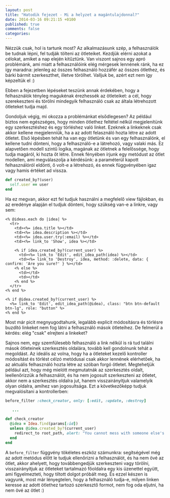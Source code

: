```yaml
---
layout: post
title: "Hatodik fejezet - Mi a helyzet a magántulajdonnal?"
date: 2014-03-16 09:21:15 +0100
published: true
comments: false
categories:
---
```


Nézzük csak, hol is tartunk most? Az alkalmazásunk szép, a felhasználók be tudnak lépni, fel tudják tölteni az ötleteiket. Kezdjük elérni azokat a célokat, amiket a nap elején kitűztünk.
Van viszont sajnos egy apró problémánk, ami miatt a felhasználóink elég mérgesek lennének ránk, ha ez így maradna: jelenleg az összes felhasználó hozzáfér az összes ötlethez, és bárki bármit szerkeszthet, illetve törölhet. Valljuk be, azért ezt nem így képzeltük el :)

Ebben a fejezetben lépéseket teszünk annak érdekében, hogy a felhasználók tényleg magukénak érezhessék az ötleteiket: a cél, hogy szerekeszteni és törölni mindegyik felhasználó csak az általa létrehozott ötleteket tudja majd.

<!-- more -->

Gondoljuk végig, mi okozza a problémánkat elsődlegesen? Az például biztos nem egészséges, hogy minden ötlethez feltétel nélkül megjelenítünk egy szerkesztéshez és egy törléshez való linket. Ezeknek a linkeknek csak akkor kellene megjelenniük, ha a az adott felasználó hozta létre az adott ötletet.
Első lépésben tehát ha van egy ötletünk és van egy felhasználónk, el kellene tudni dönteni, hogy a felhasználó-e a látrehozó, vagy valaki más. Ez alapvetően modell szintű logika, magának az ötletnek a felelőssége, hogy tudja magáról, ki hozta őt létre. Ennek fényében írjunk egy metódust az ötlet modellen, ami megválaszolja a kérdésünk: a paraméterül kapott felhasználóról eldönti, ő volt-e a létrehozó, és ennek függvényében igaz vagy hamis értéket ad vissza.

``` ruby /app/models/idea.rb
def created_by?(user)
  self.user == user
end
```

Ha ez megvan, akkor ezt fel tudjuk használni a megfelelő view fájlokban, és az eredénye alapján el tudjuk dönteni, hogy szükség van-e a linkre, vagy sem:

``` erb app/views/ideas/index.html.erb
<% @ideas.each do |idea| %>
  <tr>
    <td><%= idea.title %></td>
    <td><%= idea.description %></td>
    <td><%= idea.user.try(:email) %></td>
    <td><%= link_to 'Show', idea %></td>

    <% if idea.created_by?(current_user) %>
      <td><%= link_to 'Edit', edit_idea_path(idea) %></td>
      <td><%= link_to 'Destroy', idea, method: :delete, data: { confirm: 'Are you sure?' } %></td>
    <% else %>
      <td></td>
      <td></td>
    <% end %>
  </tr>
<% end %>
```

``` erb app/views/ideas/show.html.erb
<% if @idea.created_by?(current_user) %>
  <%= link_to 'Edit', edit_idea_path(@idea), class: "btn btn-default btn-lg", role: "button" %>
<% end %>
```

Most már picit megnyugodtahunk, legalább explicit módosításra és törlésre buzdító linkeket nem fog látni a felhasználó mások ötleteihez.
De felmerül a kérdés: elég "csak" elrejteni a linkeket?

Sajnos nem, egy szemfülesebb felhasználó a link nélkül is rá tud találni mások ötleteinek szerkesztés oldalára, tovább kell gondolnunk tehát a megoldást. Az ideális az volna, hogy ha a ötleteket kezelő kontroller módosítást és törlést célzó metódusai csak akkor lennének elérhetőek, ha az aktuális felhasználó hozta létre az szóban forgó ötletet.
Megtehetjük például azt, hogy még mielótt megmutatnák az szerkesztés oldalt, leellenőrizzük a felhasználót, és ha nem jogosult szerkeszteni az ötletet, akkor nem a szerkesztés oldalra jut, hanem visszairányítjuk valamelyik olyan oldalra, amihez van jogosultsága.
Ezt a következőképp tudjuk megvalósítani a kontrollerben:

``` ruby app/controllers/ideas_controller.rb
before_filter :check_creator, only: [:edit, :update, :destroy]

   ...

def check_creator
  @idea = Idea.find(params[:id])
  unless @idea.created_by?(current_user)
    redirect_to root_path, alert: "You cannot mess with someone else's idea!"
  end
end
```

A `before_filter` függvény tökéletes eszköz számunkra: segítségével még az adott metódus előtt le tudjuk ellenőrizni a felhasználót, és ha nem övé az ötlet, akkor ahelyett, hogy továbbengedjük szerkeszteni vagy törölni, visszairányítjuk az ötleteket tartalmazó főoldalra egy kis üzenettel együtt, ami figyelmezteti, hogy tiltott dolgot próbált meg.
És ezzel készen is vagyunk, most már lényegtelen, hogy a felhasználó tudja-e, milyen linken keresse az adott ötlethez tartozó szerkesztő formot, nem fog oda eljutni, ha nem övé az ötlet :)
